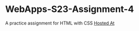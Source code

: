 # WebApps-S23-Assignment-4
A practice assignment for HTML with CSS
[Hosted At](https://44-563-web-apps-s23.github.io/44563-webapps-s23-assignment4-KalpanaBolla/")
